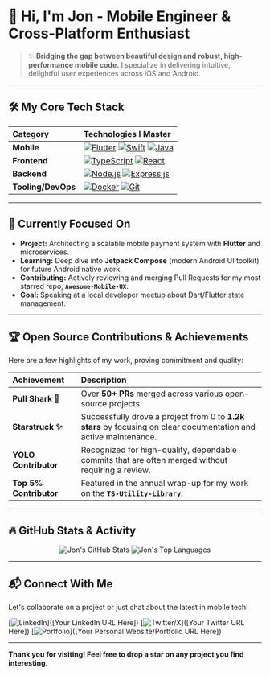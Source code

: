 # 👋 Hi, I'm Jon - Mobile Engineer & Cross-Platform Enthusiast

> ✨ **Bridging the gap between beautiful design and robust, high-performance mobile code.** I specialize in delivering intuitive, delightful user experiences across iOS and Android.

---

## 🛠️ My Core Tech Stack

| Category | Technologies I Master |
| :--- | :--- |
| **Mobile** | [![Flutter](https://img.shields.io/badge/Flutter-02569B?style=for-the-badge&logo=flutter&logoColor=white)](https://flutter.dev/) [![Swift](https://img.shields.io/badge/Swift-FA7343?style=for-the-badge&logo=swift&logoColor=white)](https://developer.apple.com/swift/) [![Java](https://img.shields.io/badge/Java-007396?style=for-the-badge&logo=java&logoColor=white)](https://www.java.com/) |
| **Frontend** | [![TypeScript](https://img.shields.io/badge/TypeScript-3178C6?style=for-the-badge&logo=typescript&logoColor=white)](https://www.typescriptlang.org/) [![React](https://img.shields.io/badge/React-61DAFB?style=for-the-badge&logo=react&logoColor=black)](https://reactjs.org/) |
| **Backend** | [![Node.js](https://img.shields.io/badge/Node.js-339933?style=for-the-badge&logo=nodedotjs&logoColor=white)](https://nodejs.org/) [![Express.js](https://img.shields.io/badge/Express.js-000000?style=for-the-badge&logo=express&logoColor=white)](https://expressjs.com/) |
| **Tooling/DevOps** | [![Docker](https://img.shields.io/badge/Docker-2496ED?style=for-the-badge&logo=docker&logoColor=white)](https://www.docker.com/) [![Git](https://img.shields.io/badge/Git-F05032?style=for-the-badge&logo=git&logoColor=white)](https://git-scm.com/) |

---

## 🔭 Currently Focused On

* **Project:** Architecting a scalable mobile payment system with **Flutter** and microservices.
* **Learning:** Deep dive into **Jetpack Compose** (modern Android UI toolkit) for future Android native work.
* **Contributing:** Actively reviewing and merging Pull Requests for my most starred repo, **`Awesome-Mobile-UX`**.
* **Goal:** Speaking at a local developer meetup about Dart/Flutter state management.

---

## 🏆 Open Source Contributions & Achievements

Here are a few highlights of my work, proving commitment and quality:

| Achievement | Description |
| :--- | :--- |
| **Pull Shark 🦈** | Over **50+ PRs** merged across various open-source projects. |
| **Starstruck ✨** | Successfully drove a project from 0 to **1.2k stars** by focusing on clear documentation and active maintenance. |
| **YOLO Contributor** | Recognized for high-quality, dependable commits that are often merged without requiring a review. |
| **Top 5% Contributor** | Featured in the annual wrap-up for my work on the **`TS-Utility-Library`**. |

---

## 🔥 GitHub Stats & Activity

<p align="center">
    <img src="https://github-readme-stats.vercel.app/api?username=jonbation&show_icons=true&theme=buefy&hide_border=true" alt="Jon's GitHub Stats" />
    <img src="https://github-readme-stats.vercel.app/api/top-langs/?username=jonbation&layout=compact&theme=buefy&hide_border=true" alt="Jon's Top Languages" />
</p>

---

## 📬 Connect With Me

Let's collaborate on a project or just chat about the latest in mobile tech!

[![LinkedIn](https://img.shields.io/badge/LinkedIn-0A66C2?style=for-the-badge&logo=linkedin&logoColor=white)]([Your LinkedIn URL Here])
[![Twitter/X](https://img.shields.io/badge/Twitter/X-1DA1F2?style=for-the-badge&logo=twitter&logoColor=white)]([Your Twitter URL Here])
[![Portfolio](https://img.shields.io/badge/Portfolio-FF5722?style=for-the-badge&logo=google-chrome&logoColor=white)]([Your Personal Website/Portfolio URL Here])

***

**Thank you for visiting! Feel free to drop a star on any project you find interesting.**
